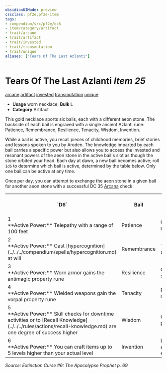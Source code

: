 ```yaml
---
obsidianUIMode: preview
cssclass: pf2e,pf2e-item
tags:
- compendium/src/pf2e/ec6
- item/category/artifact
- trait/arcane
- trait/artifact
- trait/invested
- trait/transmutation
- trait/unique
aliases: ["Tears Of The Last Azlanti"]
---
```

# Tears Of The Last Azlanti *Item 25*  
[arcane](../../../Rules/traits/arcane.md)  [artifact](../../../Rules/traits/artifact-gmg.md)  [invested](../../../Rules/traits/invested.md)  [transmutation](../../../Rules/traits/transmutation.md)  [unique](../../../Rules/traits/unique.md)  

- **Usage** worn necklace; **Bulk** L
- **Category** Artifact

This gold necklace sports six bails, each with a different aeon stone. The backside of each bail is engraved with a single ancient Azlanti rune: Patience, Remembrance, Resilience, Tenacity, Wisdom, Invention.

While a bail is active, you recall pieces of childhood memories, brief stories and lessons spoken to you by Aroden. The knowledge imparted by each bail carries a specific power but also allows you to access the invested and resonant powers of the aeon stone in the active bail's slot as though the stone orbited your head. Each day at dawn, a new bail becomes active; roll `1d6` to determine which bail is active, determined by the table below. Only one bail can be active at any time.

Once per day, you can attempt to exchange the aeon stone in a given bail for another aeon stone with a successful DC 35 [Arcana](../../skills.md#Arcana) check.

<table>
<tr>
  <th>`D6`</th>
  <th>Bail</th>
  <th>Default Aeon Stone</th>
</tr>
<tr>
  <td>1</br>**Active Power:** Telepathy with a range of 100 feet</td>
  <td>Patience</td>
  <td>Gold nodule</td>
</tr>
<tr>
  <td>2</br>**Active Power:** Cast [hypercognition](../../../compendium/spells/hypercognition.md) at will</td>
  <td>Remembrance</td>
  <td>Tourmaline sphere</td>
</tr>
<tr>
  <td>3</br>**Active Power:** Worn armor gains the antimagic property rune</td>
  <td>Resilience</td>
  <td>Clear spindle</td>
</tr>
<tr>
  <td>4</br>**Active Power:** Wielded weapons gain the vorpal property rune</td>
  <td>Tenacity</td>
  <td>Pink rhomboid</td>
</tr>
<tr>
  <td>5</br>**Active Power:** Skill checks for downtime activities or to [Recall Knowledge](../../../rules/actions/recall-knowledge.md) are one degree of success higher</td>
  <td>Wisdom</td>
  <td>Orange prism</td>
</tr>
<tr>
  <td>6</br>**Active Power:** You can craft items up to 5 levels higher than your actual level</td>
  <td>Invention</td>
  <td>Lavender and green ellipsoid</td>
</tr>
</table>


*Source: Extinction Curse #6: The Apocalypse Prophet p. 69*
